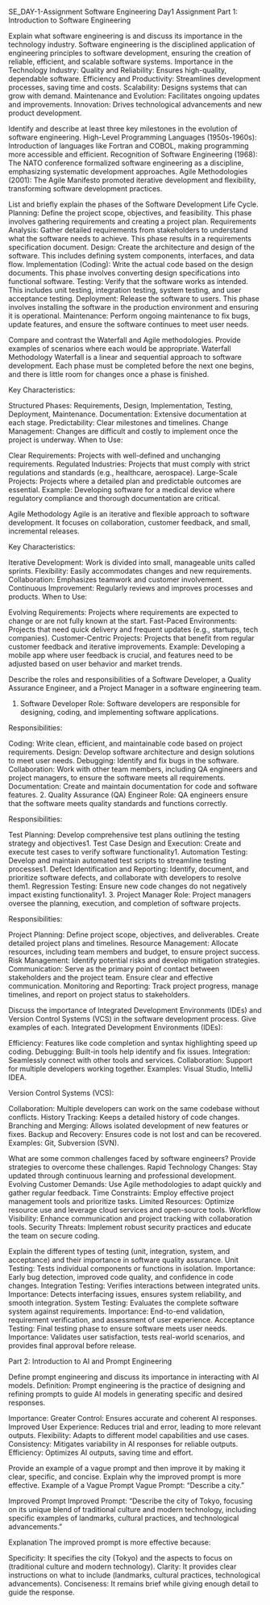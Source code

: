 SE_DAY-1-Assignment
Software Engineering Day1 Assignment
Part 1: Introduction to Software Engineering


Explain what software engineering is and discuss its importance in the technology industry.
Software engineering is the disciplined application of engineering principles to software development, ensuring the creation of reliable, efficient, and scalable software systems.
Importance in the Technology Industry:
Quality and Reliability: Ensures high-quality, dependable software.
Efficiency and Productivity: Streamlines development processes, saving time and costs.
Scalability: Designs systems that can grow with demand.
Maintenance and Evolution: Facilitates ongoing updates and improvements.
Innovation: Drives technological advancements and new product development.


Identify and describe at least three key milestones in the evolution of software engineering.
High-Level Programming Languages (1950s-1960s): Introduction of languages like Fortran and COBOL, making programming more accessible and efficient.
Recognition of Software Engineering (1968): The NATO conference formalized software engineering as a discipline, emphasizing systematic development approaches.
Agile Methodologies (2001): The Agile Manifesto promoted iterative development and flexibility, transforming software development practices.


List and briefly explain the phases of the Software Development Life Cycle.
Planning: Define the project scope, objectives, and feasibility. This phase involves gathering requirements and creating a project plan.
Requirements Analysis: Gather detailed requirements from stakeholders to understand what the software needs to achieve. This phase results in a requirements specification document.
Design: Create the architecture and design of the software. This includes defining system components, interfaces, and data flow.
Implementation (Coding): Write the actual code based on the design documents. This phase involves converting design specifications into functional software.
Testing: Verify that the software works as intended. This includes unit testing, integration testing, system testing, and user acceptance testing.
Deployment: Release the software to users. This phase involves installing the software in the production environment and ensuring it is operational.
Maintenance: Perform ongoing maintenance to fix bugs, update features, and ensure the software continues to meet user needs.


Compare and contrast the Waterfall and Agile methodologies. Provide examples of scenarios where each would be appropriate.
Waterfall Methodology
Waterfall is a linear and sequential approach to software development. Each phase must be completed before the next one begins, and there is little room for changes once a phase is finished.

Key Characteristics:

Structured Phases: Requirements, Design, Implementation, Testing, Deployment, Maintenance.
Documentation: Extensive documentation at each stage.
Predictability: Clear milestones and timelines.
Change Management: Changes are difficult and costly to implement once the project is underway.
When to Use:

Clear Requirements: Projects with well-defined and unchanging requirements.
Regulated Industries: Projects that must comply with strict regulations and standards (e.g., healthcare, aerospace).
Large-Scale Projects: Projects where a detailed plan and predictable outcomes are essential.
Example: Developing software for a medical device where regulatory compliance and thorough documentation are critical.

Agile Methodology
Agile is an iterative and flexible approach to software development. It focuses on collaboration, customer feedback, and small, incremental releases.

Key Characteristics:

Iterative Development: Work is divided into small, manageable units called sprints.
Flexibility: Easily accommodates changes and new requirements.
Collaboration: Emphasizes teamwork and customer involvement.
Continuous Improvement: Regularly reviews and improves processes and products.
When to Use:

Evolving Requirements: Projects where requirements are expected to change or are not fully known at the start.
Fast-Paced Environments: Projects that need quick delivery and frequent updates (e.g., startups, tech companies).
Customer-Centric Projects: Projects that benefit from regular customer feedback and iterative improvements.
Example: Developing a mobile app where user feedback is crucial, and features need to be adjusted based on user behavior and market trends.


Describe the roles and responsibilities of a Software Developer, a Quality Assurance Engineer, and a Project Manager in a software engineering team.
1. Software Developer
Role: Software developers are responsible for designing, coding, and implementing software applications.

Responsibilities:

Coding: Write clean, efficient, and maintainable code based on project requirements.
Design: Develop software architecture and design solutions to meet user needs.
Debugging: Identify and fix bugs in the software.
Collaboration: Work with other team members, including QA engineers and project managers, to ensure the software meets all requirements.
Documentation: Create and maintain documentation for code and software features.
2. Quality Assurance (QA) Engineer
Role: QA engineers ensure that the software meets quality standards and functions correctly.

Responsibilities:

Test Planning: Develop comprehensive test plans outlining the testing strategy and objectives1.
Test Case Design and Execution: Create and execute test cases to verify software functionality1.
Automation Testing: Develop and maintain automated test scripts to streamline testing processes1.
Defect Identification and Reporting: Identify, document, and prioritize software defects, and collaborate with developers to resolve them1.
Regression Testing: Ensure new code changes do not negatively impact existing functionality1.
3. Project Manager
Role: Project managers oversee the planning, execution, and completion of software projects.

Responsibilities:

Project Planning: Define project scope, objectives, and deliverables. Create detailed project plans and timelines.
Resource Management: Allocate resources, including team members and budget, to ensure project success.
Risk Management: Identify potential risks and develop mitigation strategies.
Communication: Serve as the primary point of contact between stakeholders and the project team. Ensure clear and effective communication.
Monitoring and Reporting: Track project progress, manage timelines, and report on project status to stakeholders.

Discuss the importance of Integrated Development Environments (IDEs) and Version Control Systems (VCS) in the software development process. Give examples of each.
Integrated Development Environments (IDEs):

Efficiency: Features like code completion and syntax highlighting speed up coding.
Debugging: Built-in tools help identify and fix issues.
Integration: Seamlessly connect with other tools and services.
Collaboration: Support for multiple developers working together.
Examples: Visual Studio, IntelliJ IDEA.

Version Control Systems (VCS):

Collaboration: Multiple developers can work on the same codebase without conflicts.
History Tracking: Keeps a detailed history of code changes.
Branching and Merging: Allows isolated development of new features or fixes.
Backup and Recovery: Ensures code is not lost and can be recovered.
Examples: Git, Subversion (SVN).

What are some common challenges faced by software engineers? Provide strategies to overcome these challenges.
Rapid Technology Changes: Stay updated through continuous learning and professional development.
Evolving Customer Demands: Use Agile methodologies to adapt quickly and gather regular feedback.
Time Constraints: Employ effective project management tools and prioritize tasks.
Limited Resources: Optimize resource use and leverage cloud services and open-source tools.
Workflow Visibility: Enhance communication and project tracking with collaboration tools.
Security Threats: Implement robust security practices and educate the team on secure coding.

Explain the different types of testing (unit, integration, system, and acceptance) and their importance in software quality assurance.
Unit Testing: Tests individual components or functions in isolation.
Importance: Early bug detection, improved code quality, and confidence in code changes.
Integration Testing: Verifies interactions between integrated units.
Importance: Detects interfacing issues, ensures system reliability, and smooth integration.
System Testing: Evaluates the complete software system against requirements.
Importance: End-to-end validation, requirement verification, and assessment of user experience.
Acceptance Testing: Final testing phase to ensure software meets user needs.
Importance: Validates user satisfaction, tests real-world scenarios, and provides final approval before release.



Part 2: Introduction to AI and Prompt Engineering


Define prompt engineering and discuss its importance in interacting with AI models.
Definition: Prompt engineering is the practice of designing and refining prompts to guide AI models in generating specific and desired responses.

Importance:
Greater Control: Ensures accurate and coherent AI responses.
Improved User Experience: Reduces trial and error, leading to more relevant outputs.
Flexibility: Adapts to different model capabilities and use cases.
Consistency: Mitigates variability in AI responses for reliable outputs.
Efficiency: Optimizes AI outputs, saving time and effort.

Provide an example of a vague prompt and then improve it by making it clear, specific, and concise. Explain why the improved prompt is more effective.
Example of a Vague Prompt
Vague Prompt: “Describe a city.”

Improved Prompt
Improved Prompt: “Describe the city of Tokyo, focusing on its unique blend of traditional culture and modern technology, including specific examples of landmarks, cultural practices, and technological advancements.”

Explanation
The improved prompt is more effective because:

Specificity: It specifies the city (Tokyo) and the aspects to focus on (traditional culture and modern technology).
Clarity: It provides clear instructions on what to include (landmarks, cultural practices, technological advancements).
Conciseness: It remains brief while giving enough detail to guide the response.



